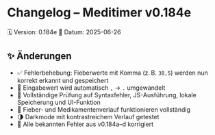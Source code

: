 # Changelog – Meditimer v0.184e

🗓 Version: 0.184e
📅 Datum: 2025-06-26

## ✨ Änderungen
- ✅ Fehlerbehebung: Fieberwerte mit Komma (z. B. `38,5`) werden nun korrekt erkannt und gespeichert
- 🔧 Eingabewert wird automatisch `,` → `.` umgewandelt
- 🧪 Vollständige Prüfung auf Syntaxfehler, JS-Ausführung, lokale Speicherung und UI-Funktion
- 💾 Fieber- und Medikamentenverlauf funktionieren vollständig
- 🌗 Darkmode mit kontrastreichem Verlauf getestet
- 🧼 Alle bekannten Fehler aus v0.184a–d korrigiert